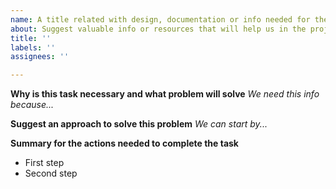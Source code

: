 ```yaml
---
name: A title related with design, documentation or info needed for the project
about: Suggest valuable info or resources that will help us in the project
title: ''
labels: ''
assignees: ''

---
```


**Why is this task necessary and what problem will solve**
*We need this info because...*

**Suggest an approach to solve this problem**
*We can start by...*

**Summary for the actions needed to complete the task**
- First step
- Second step
